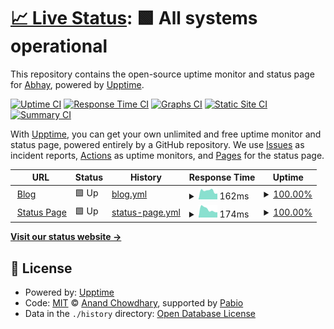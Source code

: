# [📈 Live Status](https://status.abhay7.dev): <!--live status--> **🟩 All systems operational**

This repository contains the open-source uptime monitor and status page for [Abhay](https://abhay7.dev), powered by [Upptime](https://github.com/upptime/upptime).

[![Uptime CI](https://github.com/EpicGamer007/status/workflows/Uptime%20CI/badge.svg)](https://github.com/EpicGamer007/status/actions?query=workflow%3A%22Uptime+CI%22)
[![Response Time CI](https://github.com/EpicGamer007/status/workflows/Response%20Time%20CI/badge.svg)](https://github.com/EpicGamer007/status/actions?query=workflow%3A%22Response+Time+CI%22)
[![Graphs CI](https://github.com/EpicGamer007/status/workflows/Graphs%20CI/badge.svg)](https://github.com/EpicGamer007/status/actions?query=workflow%3A%22Graphs+CI%22)
[![Static Site CI](https://github.com/EpicGamer007/status/workflows/Static%20Site%20CI/badge.svg)](https://github.com/EpicGamer007/status/actions?query=workflow%3A%22Static+Site+CI%22)
[![Summary CI](https://github.com/EpicGamer007/status/workflows/Summary%20CI/badge.svg)](https://github.com/EpicGamer007/status/actions?query=workflow%3A%22Summary+CI%22)

With [Upptime](https://upptime.js.org), you can get your own unlimited and free uptime monitor and status page, powered entirely by a GitHub repository. We use [Issues](https://github.com/EpicGamer007/status/issues) as incident reports, [Actions](https://github.com/EpicGamer007/status/actions) as uptime monitors, and [Pages](https://status.abhay7.dev) for the status page.

<!--start: status pages-->
<!-- This summary is generated by Upptime (https://github.com/upptime/upptime) -->
<!-- Do not edit this manually, your changes will be overwritten -->
<!-- prettier-ignore -->
| URL | Status | History | Response Time | Uptime |
| --- | ------ | ------- | ------------- | ------ |
| <img alt="" src="https://icons.duckduckgo.com/ip3/blog.abhay7.dev.ico" height="13"> [Blog](https://blog.abhay7.dev) | 🟩 Up | [blog.yml](https://github.com/abhay7dev/status/commits/HEAD/history/blog.yml) | <details><summary><img alt="Response time graph" src="./graphs/blog/response-time-week.png" height="20"> 162ms</summary><br><a href="https://status.abhay7.dev/history/blog"><img alt="Response time 192" src="https://img.shields.io/endpoint?url=https%3A%2F%2Fraw.githubusercontent.com%2Fabhay7dev%2Fstatus%2FHEAD%2Fapi%2Fblog%2Fresponse-time.json"></a><br><a href="https://status.abhay7.dev/history/blog"><img alt="24-hour response time 175" src="https://img.shields.io/endpoint?url=https%3A%2F%2Fraw.githubusercontent.com%2Fabhay7dev%2Fstatus%2FHEAD%2Fapi%2Fblog%2Fresponse-time-day.json"></a><br><a href="https://status.abhay7.dev/history/blog"><img alt="7-day response time 162" src="https://img.shields.io/endpoint?url=https%3A%2F%2Fraw.githubusercontent.com%2Fabhay7dev%2Fstatus%2FHEAD%2Fapi%2Fblog%2Fresponse-time-week.json"></a><br><a href="https://status.abhay7.dev/history/blog"><img alt="30-day response time 173" src="https://img.shields.io/endpoint?url=https%3A%2F%2Fraw.githubusercontent.com%2Fabhay7dev%2Fstatus%2FHEAD%2Fapi%2Fblog%2Fresponse-time-month.json"></a><br><a href="https://status.abhay7.dev/history/blog"><img alt="1-year response time 192" src="https://img.shields.io/endpoint?url=https%3A%2F%2Fraw.githubusercontent.com%2Fabhay7dev%2Fstatus%2FHEAD%2Fapi%2Fblog%2Fresponse-time-year.json"></a></details> | <details><summary><a href="https://status.abhay7.dev/history/blog">100.00%</a></summary><a href="https://status.abhay7.dev/history/blog"><img alt="All-time uptime 100.00%" src="https://img.shields.io/endpoint?url=https%3A%2F%2Fraw.githubusercontent.com%2Fabhay7dev%2Fstatus%2FHEAD%2Fapi%2Fblog%2Fuptime.json"></a><br><a href="https://status.abhay7.dev/history/blog"><img alt="24-hour uptime 100.00%" src="https://img.shields.io/endpoint?url=https%3A%2F%2Fraw.githubusercontent.com%2Fabhay7dev%2Fstatus%2FHEAD%2Fapi%2Fblog%2Fuptime-day.json"></a><br><a href="https://status.abhay7.dev/history/blog"><img alt="7-day uptime 100.00%" src="https://img.shields.io/endpoint?url=https%3A%2F%2Fraw.githubusercontent.com%2Fabhay7dev%2Fstatus%2FHEAD%2Fapi%2Fblog%2Fuptime-week.json"></a><br><a href="https://status.abhay7.dev/history/blog"><img alt="30-day uptime 100.00%" src="https://img.shields.io/endpoint?url=https%3A%2F%2Fraw.githubusercontent.com%2Fabhay7dev%2Fstatus%2FHEAD%2Fapi%2Fblog%2Fuptime-month.json"></a><br><a href="https://status.abhay7.dev/history/blog"><img alt="1-year uptime 100.00%" src="https://img.shields.io/endpoint?url=https%3A%2F%2Fraw.githubusercontent.com%2Fabhay7dev%2Fstatus%2FHEAD%2Fapi%2Fblog%2Fuptime-year.json"></a></details>
| <img alt="" src="https://icons.duckduckgo.com/ip3/status.abhay7.dev.ico" height="13"> [Status Page](https://status.abhay7.dev) | 🟩 Up | [status-page.yml](https://github.com/abhay7dev/status/commits/HEAD/history/status-page.yml) | <details><summary><img alt="Response time graph" src="./graphs/status-page/response-time-week.png" height="20"> 174ms</summary><br><a href="https://status.abhay7.dev/history/status-page"><img alt="Response time 176" src="https://img.shields.io/endpoint?url=https%3A%2F%2Fraw.githubusercontent.com%2Fabhay7dev%2Fstatus%2FHEAD%2Fapi%2Fstatus-page%2Fresponse-time.json"></a><br><a href="https://status.abhay7.dev/history/status-page"><img alt="24-hour response time 200" src="https://img.shields.io/endpoint?url=https%3A%2F%2Fraw.githubusercontent.com%2Fabhay7dev%2Fstatus%2FHEAD%2Fapi%2Fstatus-page%2Fresponse-time-day.json"></a><br><a href="https://status.abhay7.dev/history/status-page"><img alt="7-day response time 174" src="https://img.shields.io/endpoint?url=https%3A%2F%2Fraw.githubusercontent.com%2Fabhay7dev%2Fstatus%2FHEAD%2Fapi%2Fstatus-page%2Fresponse-time-week.json"></a><br><a href="https://status.abhay7.dev/history/status-page"><img alt="30-day response time 179" src="https://img.shields.io/endpoint?url=https%3A%2F%2Fraw.githubusercontent.com%2Fabhay7dev%2Fstatus%2FHEAD%2Fapi%2Fstatus-page%2Fresponse-time-month.json"></a><br><a href="https://status.abhay7.dev/history/status-page"><img alt="1-year response time 176" src="https://img.shields.io/endpoint?url=https%3A%2F%2Fraw.githubusercontent.com%2Fabhay7dev%2Fstatus%2FHEAD%2Fapi%2Fstatus-page%2Fresponse-time-year.json"></a></details> | <details><summary><a href="https://status.abhay7.dev/history/status-page">100.00%</a></summary><a href="https://status.abhay7.dev/history/status-page"><img alt="All-time uptime 100.00%" src="https://img.shields.io/endpoint?url=https%3A%2F%2Fraw.githubusercontent.com%2Fabhay7dev%2Fstatus%2FHEAD%2Fapi%2Fstatus-page%2Fuptime.json"></a><br><a href="https://status.abhay7.dev/history/status-page"><img alt="24-hour uptime 100.00%" src="https://img.shields.io/endpoint?url=https%3A%2F%2Fraw.githubusercontent.com%2Fabhay7dev%2Fstatus%2FHEAD%2Fapi%2Fstatus-page%2Fuptime-day.json"></a><br><a href="https://status.abhay7.dev/history/status-page"><img alt="7-day uptime 100.00%" src="https://img.shields.io/endpoint?url=https%3A%2F%2Fraw.githubusercontent.com%2Fabhay7dev%2Fstatus%2FHEAD%2Fapi%2Fstatus-page%2Fuptime-week.json"></a><br><a href="https://status.abhay7.dev/history/status-page"><img alt="30-day uptime 100.00%" src="https://img.shields.io/endpoint?url=https%3A%2F%2Fraw.githubusercontent.com%2Fabhay7dev%2Fstatus%2FHEAD%2Fapi%2Fstatus-page%2Fuptime-month.json"></a><br><a href="https://status.abhay7.dev/history/status-page"><img alt="1-year uptime 100.00%" src="https://img.shields.io/endpoint?url=https%3A%2F%2Fraw.githubusercontent.com%2Fabhay7dev%2Fstatus%2FHEAD%2Fapi%2Fstatus-page%2Fuptime-year.json"></a></details>

<!--end: status pages-->

[**Visit our status website →**](https://status.abhay7.dev)

## 📄 License

- Powered by: [Upptime](https://github.com/upptime/upptime)
- Code: [MIT](./LICENSE) © [Anand Chowdhary](https://anandchowdhary.com), supported by [Pabio](https://pabio.com)
- Data in the `./history` directory: [Open Database License](https://opendatacommons.org/licenses/odbl/1-0/)
